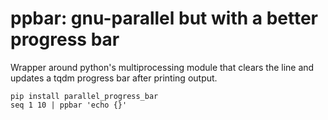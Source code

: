 # ppbar: gnu-parallel but with a better progress bar

Wrapper around python's multiprocessing module that clears the line and updates a tqdm progress bar after printing output.
```shell
pip install parallel_progress_bar
seq 1 10 | ppbar 'echo {}'
```
